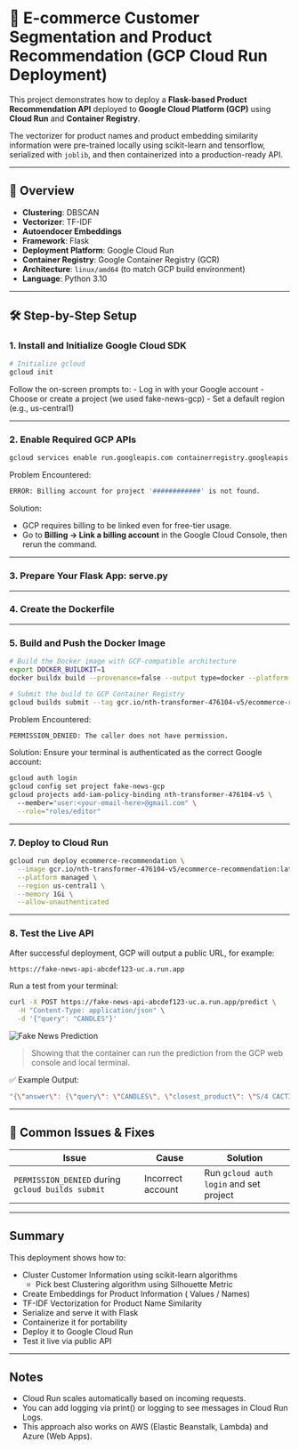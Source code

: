 # 🧠 E-commerce Customer Segmentation and Product Recommendation (GCP Cloud Run Deployment)

This project demonstrates how to deploy a **Flask-based Product Recommendation API** deployed to **Google Cloud Platform (GCP)** using **Cloud Run** and **Container Registry**.

The vectorizer for product names and product embedding similarity information were pre-trained locally using scikit-learn and tensorflow, serialized with `joblib`, and then containerized into a production-ready API.

---

## 🚀 Overview

- **Clustering**: DBSCAN
- **Vectorizer**: TF-IDF
- **Autoendocer Embeddings**
- **Framework**: Flask  
- **Deployment Platform**: Google Cloud Run  
- **Container Registry**: Google Container Registry (GCR)  
- **Architecture**: `linux/amd64` (to match GCP build environment)  
- **Language**: Python 3.10  

---

## 🛠️ Step-by-Step Setup

### 1. Install and Initialize Google Cloud SDK

```bash
# Initialize gcloud
gcloud init
```

Follow the on-screen prompts to:
	- Log in with your Google account
	- Choose or create a project (we used fake-news-gcp)
	- Set a default region (e.g., us-central1)

---

### 2. Enable Required GCP APIs
```bash
gcloud services enable run.googleapis.com containerregistry.googleapis.com
```

Problem Encountered:
```bash
ERROR: Billing account for project '############' is not found.
```

Solution:
- GCP requires billing to be linked even for free-tier usage.
- Go to **Billing → Link a billing account** in the Google Cloud Console, then rerun the command.

---

### 3. Prepare Your Flask App: serve.py

---

### 4. Create the Dockerfile

---

### 5. Build and Push the Docker Image
```bash
# Build the Docker image with GCP-compatible architecture
export DOCKER_BUILDKIT=1
docker buildx build --provenance=false --output type=docker --platform linux/amd64 -t gcr.io/nth-transformer-476104-v5/ecommerce-recommendation .

# Submit the build to GCP Container Registry
gcloud builds submit --tag gcr.io/nth-transformer-476104-v5/ecommerce-recommendation
```

Problem Encountered:
```bash
PERMISSION_DENIED: The caller does not have permission.
```

Solution:
Ensure your terminal is authenticated as the correct Google account:
```bash
gcloud auth login
gcloud config set project fake-news-gcp
gcloud projects add-iam-policy-binding nth-transformer-476104-v5 \                         
  --member="user:<your-email-here>@gmail.com" \
  --role="roles/editor"
```

---

### 7. Deploy to Cloud Run
```bash
gcloud run deploy ecommerce-recommendation \
  --image gcr.io/nth-transformer-476104-v5/ecommerce-recommendation:latest \
  --platform managed \
  --region us-central1 \
  --memory 1Gi \
  --allow-unauthenticated
```

---

### 8. Test the Live API
After successful deployment, GCP will output a public URL, for example:
```bash
https://fake-news-api-abcdef123-uc.a.run.app
```

Run a test from your terminal:
```bash
curl -X POST https://fake-news-api-abcdef123-uc.a.run.app/predict \
  -H "Content-Type: application/json" \
  -d '{"query": "CANDLES"}'
```

![Fake News Prediction](images/EcomRecDetectionGCPPrediction.png)
> Showing that the container can run the prediction from the GCP web console and local terminal.

✅ Example Output:
```bash
"{\"answer\": {\"query\": \"CANDLES\", \"closest_product\": \"S/4 CACTI CANDLES\", \"recommended_products\": {\"PINK POT PLANT CANDLE\": 0.9523045, \"OWL DOORSTOP\": 0.9431338, \"OVERNIGHT BAG VINTAGE ROSE PAISLEY\": 0.9409219, \"BLUE POT PLANT CANDLE \": 0.9404967, \"RED RETROSPOT TEA CUP AND SAUCER \": 0.9380021, \"FRYING PAN PINK POLKADOT\": 0.9345215, \"MILK PAN RED RETROSPOT\": 0.93127054, \"FRYING PAN RED RETROSPOT\": 0.9273778, \"VINTAGE UNION JACK APRON\": 0.92689294, \"LOCAL CAFE MUG\": 0.92587674}}}"
```

---

## 🧰 Common Issues & Fixes

| Issue | Cause | Solution |
|-------|--------|-----------|
| `PERMISSION_DENIED` during `gcloud builds submit` | Incorrect account | Run `gcloud auth login` and set project |

---

## Summary

This deployment shows how to:
- Cluster Customer Information using scikit-learn algorithms
  - Pick best Clustering algorithm using Silhouette Metric
- Create Embeddings for Product Information ( Values / Names)
- TF-IDF Vectorization for Product Name Similarity
- Serialize and serve it with Flask
- Containerize it for portability
- Deploy it to Google Cloud Run
- Test it live via public API

---

## Notes

- Cloud Run scales automatically based on incoming requests.
- You can add logging via print() or logging to see messages in Cloud Run Logs.
- This approach also works on AWS (Elastic Beanstalk, Lambda) and Azure (Web Apps).

